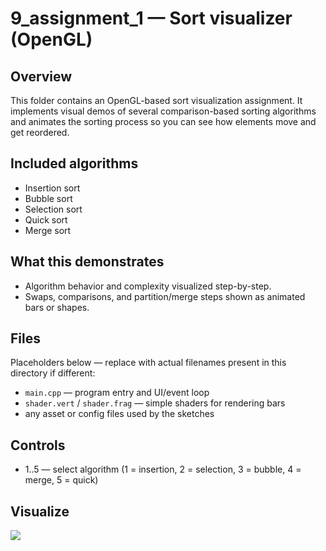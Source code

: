 # 9_assignment_1 — Sort visualizer (OpenGL)

## Overview

This folder contains an OpenGL-based sort visualization assignment. It implements visual demos of several comparison-based sorting algorithms and animates the sorting process so you can see how elements move and get reordered.

## Included algorithms

- Insertion sort
- Bubble sort
- Selection sort
- Quick sort
- Merge sort

## What this demonstrates

- Algorithm behavior and complexity visualized step-by-step.
- Swaps, comparisons, and partition/merge steps shown as animated bars or shapes.

## Files

Placeholders below — replace with actual filenames present in this directory if different:

- `main.cpp` — program entry and UI/event loop
- `shader.vert` / `shader.frag` — simple shaders for rendering bars
- any asset or config files used by the sketches

## Controls

- 1..5 — select algorithm (1 = insertion, 2 = selection, 3 = bubble, 4 = merge, 5 = quick)

## Visualize

![](/.github/images/assignment_1_sort_visualize.gif)
